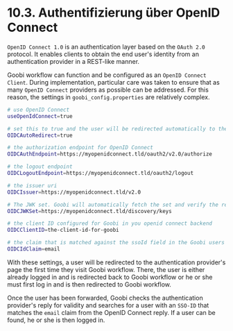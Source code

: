 # 10.3. Authentifizierung über OpenID Connect

`OpenID Connect 1.0` is an authentication layer based on the `OAuth 2.0` protocol. It enables clients to obtain the end user's identity from an authentication provider in a REST-like manner. 

Goobi workflow can function and be configured as an `OpenID Connect Client`. During implementation, particular care was taken to ensure that as many `OpenID Connect` providers as possible can be addressed. For this reason, the settings in `goobi_config.properties` are relatively complex.

```bash
# use OpenID Connect
useOpenIdConnect=true

# set this to true and the user will be redirected automatically to the OpenID Connect login provider
OIDCAutoRedirect=true

# the authorization endpoint for OpenID Connect
OIDCAuthEndpoint=https://myopenidconnect.tld/oauth2/v2.0/authorize

# the logout endpoint
OIDCLogoutEndpoint=https://myopenidconnect.tld/oauth2/logout

# the issuer uri
OIDCIssuer=https://myopenidconnect.tld/v2.0

# The JWK set. Goobi will automatically fetch the set and verify the response from the openid server
OIDCJWKSet=https://myopenidconnect.tld/discovery/keys

# the client ID configured for Goobi in you openid connect backend
OIDCClientID=the-client-id-for-goobi

# the claim that is matched against the ssoId field in the Goobi users database
OIDCIdClaim=email
```

​With these settings, a user will be redirected to the authentication provider's page the first time they visit Goobi workflow. There, the user is either already logged in and is redirected back to Goobi workflow or he or she must first log in and is then redirected to Goobi workflow. 

Once the user has been forwarded, Goobi checks the authentication provider's reply for validity and searches for a user with an `SSO-ID` that matches the `email` claim from the OpenID Connect reply. If a user can be found, he or she is then logged in.

